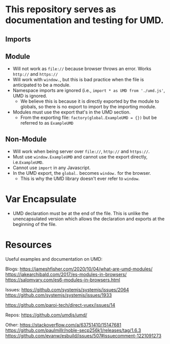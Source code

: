 # This repository serves as documentation and testing for UMD.

## Imports

## Module
- Will not work as `file://` because browser throws an error.  Works `http://` and `https://`
- Will work with `window.`, but this is bad practice when the file is
  anticipated to be a module.  
- Namespace imports are ignored (i.e., `import * as UMD from './umd.js'`, UMD is ignored.
	- We believe this is because it is directly exported by the module to globals, so there is no export to import by the importing module.  
- Modules must use the export that's in the UMD section.  
	- From the exporting file: `factory(global.ExampleUMD = {})` but be referred to as `ExampleUMD`

## Non-Module
- Will work when being server over `file://`, `http://` and `https://`.
- Must use `window.ExampleUMD` and cannot use the export directly, i.e.`ExampleUMD`.
- Cannot use `import` in any Javascript.  
- In the UMD export, the `global.` becomes `window.` for the browser.
	- This is why the UMD library doesn't ever refer to `window`.  

# Var Encapsulate
- UMD declaration must be at the end of the file.  This is unlike the
  unencapsulated version which allows the declaration and exports at the
  beginning of the file.  


# Resources
Useful examples and documentation on UMD:

Blogs:
https://jameshfisher.com/2020/10/04/what-are-umd-modules/
https://jakearchibald.com/2017/es-modules-in-browsers/
https://salomvary.com/es6-modules-in-browsers.html

Issues:
https://github.com/systemjs/systemjs/issues/2064
https://github.com/systemjs/systemjs/issues/1933

https://github.com/paroi-tech/direct-vuex/issues/14

Repos:
https://github.com/umdjs/umd/

Other:
https://stackoverflow.com/a/63751410/15147681
https://github.com/paulmillr/noble-secp256k1/releases/tag/1.6.3
https://github.com/evanw/esbuild/issues/507#issuecomment-1221091273

